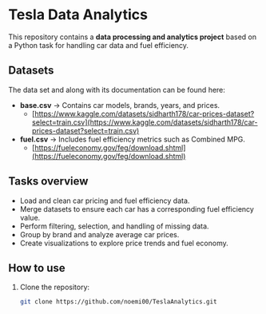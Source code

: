 # Tesla Data Analytics 

This repository contains a **data processing and analytics project** based on a Python task for handling car data and fuel efficiency.

## Datasets
The data set and along with its documentation can be found here: 
- **base.csv** → Contains car models, brands, years, and prices.
  - [https://www.kaggle.com/datasets/sidharth178/car-prices-dataset?select=train.csv](https://www.kaggle.com/datasets/sidharth178/car-prices-dataset?select=train.csv)
- **fuel.csv** → Includes fuel efficiency metrics such as Combined MPG.
  - [https://fueleconomy.gov/feg/download.shtml](https://fueleconomy.gov/feg/download.shtml)

## Tasks overview
- Load and clean car pricing and fuel efficiency data.
- Merge datasets to ensure each car has a corresponding fuel efficiency value.
- Perform filtering, selection, and handling of missing data.
- Group by brand and analyze average car prices.
- Create visualizations to explore price trends and fuel economy.

## How to use
1. Clone the repository:
   ```bash
   git clone https://github.com/noemi00/TeslaAnalytics.git

